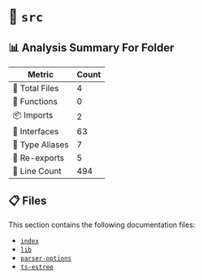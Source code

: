 # 📁 `src`

## 📊 Analysis Summary For Folder

| Metric | Count |
|--------|-------|
| 📁 Total Files | 4 |
| 🔧 Functions | 0 |
| 📦 Imports | 2 |
| 📐 Interfaces | 63 |
| 📑 Type Aliases | 7 |
| 🔄 Re-exports | 5 |
| 🔢 Line Count | 494 |


## 📋 Files

This section contains the following documentation files:

- [`index`](./index.md)
- [`lib`](./lib.md)
- [`parser-options`](./parser-options.md)
- [`ts-estree`](./ts-estree.md)